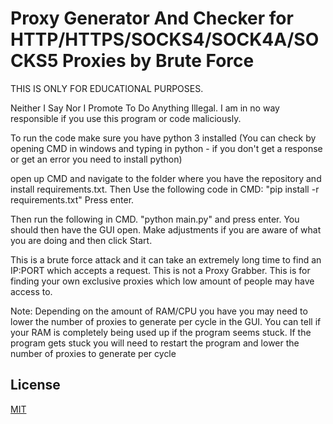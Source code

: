 # Proxy Generator And Checker for HTTP/HTTPS/SOCKS4/SOCK4A/SOCKS5 Proxies by Brute Force

THIS IS ONLY FOR EDUCATIONAL PURPOSES. 

Neither I Say Nor I Promote To Do Anything Illegal. I am in no way responsible if you use this program or code maliciously.

To run the code make sure you have python 3 installed (You can check by opening CMD in windows and typing in python - if you don't get a response or get an error you need to install python)

open up CMD and navigate to the folder where you have the repository and install requirements.txt. 
Then Use the following code in CMD: "pip install -r requirements.txt" Press enter.

Then run the following in CMD. "python main.py" and press enter. You should then have the GUI open. Make adjustments if you are aware of what you are doing and then click Start.

This is a brute force attack and it can take an extremely long time to find an IP:PORT which accepts a request. This is not a Proxy Grabber. This is for finding your own exclusive proxies which low amount of people may have access to.

Note: Depending on the amount of RAM/CPU you have you may need to lower the number of proxies to generate per cycle in the GUI. You can tell if your RAM is completely being used up if the program seems stuck. If the program gets stuck you will need to restart the program and lower the number of proxies to generate per cycle


## License

[MIT](https://choosealicense.com/licenses/mit/)

